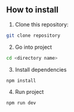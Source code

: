 ## How to install

1. Clone this repository:

```bash
git clone repository
```

2. Go into project

```bash
cd <directory name>
```

3. Install dependencies

```bash
npm install
```

4. Run project

```bash
npm run dev
```
